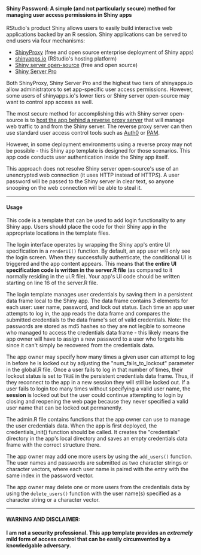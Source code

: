 #### **Shiny Password: A simple (and not particularly secure) method for managing user access permissions in Shiny apps**


RStudio's product Shiny allows users to easily build interactive web applications backed by an R session. Shiny applications can be served to end users via four mechanisms:

- [ShinyProxy](https://www.shinyproxy.io/) (free and open source enterprise deployment of Shiny apps)
- [shinyapps.io](http://www.shinyapps.io/) (RStudio's hosting platform)
- [Shiny server open-source](https://www.rstudio.com/products/shiny/download-server/) (free and open source)
- [Shiny Server Pro](https://www.rstudio.com/products/shiny-server-pro/)


Both ShinyProxy, Shiny Server Pro and the highest two tiers of shinyapps.io allow administrators to set app-specific user access permissions. However, some users of shinyapps.io's lower tiers or Shiny server open-source may want to control app access as well.


The most secure method for accomplishing this with Shiny server open-source is to [host the app behind a reverse proxy server](https://support.rstudio.com/hc/en-us/articles/213733868-Running-Shiny-Server-with-a-Proxy) that will manage web traffic to and from the Shiny server. The reverse proxy server can then use standard user access control tools such as [Auth0](https://auth0.com/blog/2015/09/24/adding-authentication-to-shiny-open-source-edition/) or [PAM](https://en.wikipedia.org/wiki/Pluggable_authentication_module).


However, in some deployment environments using a reverse proxy may not be possible - this Shiny app template is designed for those scenarios. This app code conducts user authentication inside the Shiny app itself.


This approach does not resolve Shiny server open-source's use of an unencrypted web connection (it uses HTTP instead of HTTP*S*). A user password will be passed to the Shiny server in clear text, so anyone snooping on the web connection will be able to steal it.


***

#### **Usage**


This code is a template that can be used to add login functionality to any Shiny app. Users should place the code for their Shiny app in the appropriate locations in the template files.


The login interface operates by wrapping the Shiny app's entire UI specification in a `renderUI()` function. By default, an app user will only see the login screen. When they successfully authenticate, the conditional UI is triggered and the app content appears. This means that **the entire UI specification code is written in the server.R file** (as compared to it normally residing in the ui.R file). Your app's UI code should be written starting on line 16 of the server.R file.


The login template manages user credentials by saving them in a persistent data frame local to the Shiny app. The data frame contains 3 elements for each user: user name, password, and lock out status. Each time an app user attempts to log in, the app reads the data frame and compares the submitted credentials to the data frame's set of valid credentials. Note: the passwords are stored as md5 hashes so they are not legible to someone who managed to access the credentials data frame - this likely means the app owner will have to assign a new password to a user who forgets his since it can't simply be recovered from the credentials data. 


The app owner may specify how many times a given user can attempt to log in before he is locked out by adjusting the "num_fails_to_lockout" parameter in the global.R file. Once a user fails to log in that number of times, their lockout status is set to `TRUE` in the persistent credentials data frame. Thus, if they reconnect to the app in a new session they will still be locked out. If a user fails to login too many times without specifying a valid user name, the **session** is locked out but the user could continue attempting to login by closing and reopening the web page because they never specified a valid user name that can be locked out permanently.


The admin.R file contains functions that the app owner can use to manage the user credentials data. When the app is first deployed, the credentials_init() function should be called. It creates the "credentials" directory in the app's local directory and saves an empty credentials data frame with the correct structure there.


The app owner may add one more users by using the `add_users()` function. The user names and passwords are submitted as two character strings or character vectors, where each user name is paired with the entry with the same index in the password vector.


The app owner may delete one or more users from the credentials data by using the `delete_users()` function with the user name(s) specified as a character string or a character vector.

***

#### **WARNING AND DISCLAIMER:**
**I am not a security professional. This app template provides an *extremely* mild form of access control that can be easily circumvented by a knowledgable adversary.**
